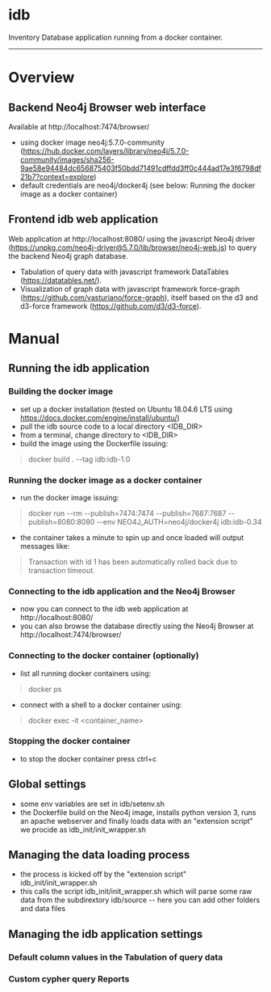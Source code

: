 # idb
Inventory Database application running from a docker container.

---

# Overview

## Backend Neo4j Browser web interface
Available at http://localhost:7474/browser/
- using docker image neo4j:5.7.0-community (https://hub.docker.com/layers/library/neo4j/5.7.0-community/images/sha256-9ae58e94484dc656875403f50bdd71491cdffdd3ff0c444ad17e3f6798df21b7?context=explore)
- default credentials are neo4j/docker4j (see below: Running the docker image as a docker container)

## Frontend idb web application
Web application at http://localhost:8080/ using the javascript Neo4j driver (https://unpkg.com/neo4j-driver@5.7.0/lib/browser/neo4j-web.js) to query the backend Neo4j graph database.
- Tabulation of query data with javascript framework DataTables (https://datatables.net/).
- Visualization of graph data with javascript framework force-graph (https://github.com/vasturiano/force-graph), itself based on the d3 and d3-force framework (https://github.com/d3/d3-force).

# Manual

## Running the idb application
### Building the docker image
- set up a docker installation (tested on Ubuntu 18.04.6 LTS using https://docs.docker.com/engine/install/ubuntu/)
- pull the idb source code to a local directory <IDB_DIR>
- from a terminal, change directory to <IDB_DIR>
- build the image using the Dockerfile issuing:
> docker build . --tag idb:idb-1.0
### Running the docker image as a docker container
- run the docker image issuing:
> docker run --rm --publish=7474:7474 --publish=7687:7687 --publish=8080:8080 --env NEO4J_AUTH=neo4j/docker4j idb:idb-0.34
- the container takes a minute to spin up and once loaded will output messages like:
> Transaction with id 1 has been automatically rolled back due to transaction timeout.
### Connecting to the idb application and the Neo4j Browser
- now you can connect to the idb web application at http://localhost:8080/
- you can also browse the database directly using the Neo4j Browser at http://localhost:7474/browser/
### Connecting to the docker container (optionally)
- list all running docker containers using:
> docker ps
- connect with a shell to a docker container using:
> docker exec -it <container_name>
### Stopping the docker container
- to stop the docker container press ctrl+c

## Global settings
- some env variables are set in idb/setenv.sh
- the Dockerfile build on the Neo4j image, installs python version 3, runs an apache webserver and finally loads data with an "extension script" we procide as idb_init/init_wrapper.sh
## Managing the data loading process
- the process is kicked off by the "extension script" idb_init/init_wrapper.sh
- this calls the script idb_init/init_wrapper.sh which will parse some raw data from the subdirextory idb/source
-- here you can add other folders and data files
## Managing the idb application settings
### Default column values in the Tabulation of query data
### Custom cypher query Reports


